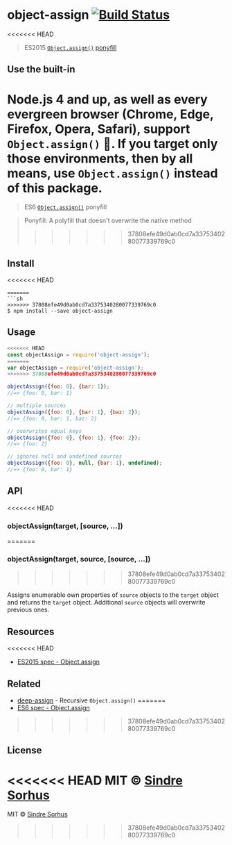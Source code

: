 # object-assign [![Build Status](https://travis-ci.org/sindresorhus/object-assign.svg?branch=master)](https://travis-ci.org/sindresorhus/object-assign)

<<<<<<< HEAD
> ES2015 [`Object.assign()`](http://www.2ality.com/2014/01/object-assign.html) [ponyfill](https://ponyfill.com)


## Use the built-in

Node.js 4 and up, as well as every evergreen browser (Chrome, Edge, Firefox, Opera, Safari),
support `Object.assign()` :tada:. If you target only those environments, then by all
means, use `Object.assign()` instead of this package.
=======
> ES6 [`Object.assign()`](http://www.2ality.com/2014/01/object-assign.html) ponyfill

> Ponyfill: A polyfill that doesn't overwrite the native method
>>>>>>> 37808efe49d0ab0cd7a3375340280077339769c0


## Install

<<<<<<< HEAD
```
=======
```sh
>>>>>>> 37808efe49d0ab0cd7a3375340280077339769c0
$ npm install --save object-assign
```


## Usage

```js
<<<<<<< HEAD
const objectAssign = require('object-assign');
=======
var objectAssign = require('object-assign');
>>>>>>> 37808efe49d0ab0cd7a3375340280077339769c0

objectAssign({foo: 0}, {bar: 1});
//=> {foo: 0, bar: 1}

// multiple sources
objectAssign({foo: 0}, {bar: 1}, {baz: 2});
//=> {foo: 0, bar: 1, baz: 2}

// overwrites equal keys
objectAssign({foo: 0}, {foo: 1}, {foo: 2});
//=> {foo: 2}

// ignores null and undefined sources
objectAssign({foo: 0}, null, {bar: 1}, undefined);
//=> {foo: 0, bar: 1}
```


## API

<<<<<<< HEAD
### objectAssign(target, [source, ...])
=======
### objectAssign(target, source, [source, ...])
>>>>>>> 37808efe49d0ab0cd7a3375340280077339769c0

Assigns enumerable own properties of `source` objects to the `target` object and returns the `target` object. Additional `source` objects will overwrite previous ones.


## Resources

<<<<<<< HEAD
- [ES2015 spec - Object.assign](https://people.mozilla.org/~jorendorff/es6-draft.html#sec-object.assign)


## Related

- [deep-assign](https://github.com/sindresorhus/deep-assign) - Recursive `Object.assign()`
=======
- [ES6 spec - Object.assign](https://people.mozilla.org/~jorendorff/es6-draft.html#sec-object.assign)
>>>>>>> 37808efe49d0ab0cd7a3375340280077339769c0


## License

<<<<<<< HEAD
MIT © [Sindre Sorhus](https://sindresorhus.com)
=======
MIT © [Sindre Sorhus](http://sindresorhus.com)
>>>>>>> 37808efe49d0ab0cd7a3375340280077339769c0
